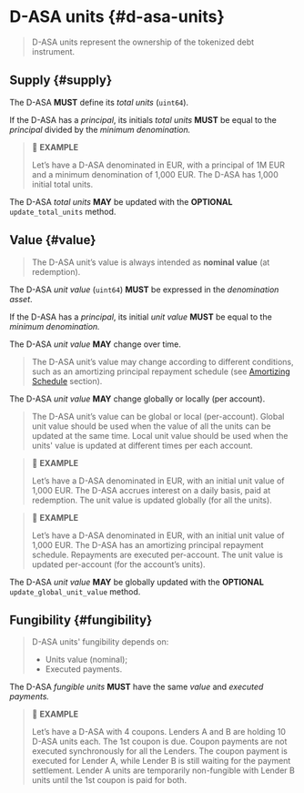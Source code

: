 # D-ASA units {#d-asa-units}

> D-ASA units represent the ownership of the tokenized debt instrument.

## Supply {#supply}

The D-ASA **MUST** define its *total units* (`uint64`).

If the D-ASA has a *principal*, its initials *total units* **MUST** be equal to
the *principal* divided by the *minimum denomination.*

> 📎 **EXAMPLE**
>
> Let’s have a D-ASA denominated in EUR, with a principal of 1M EUR and a minimum
> denomination of 1,000 EUR. The D-ASA has 1,000 initial total units.

The D-ASA *total units* **MAY** be updated with the **OPTIONAL** `update_total_units`
method.

## Value {#value}

> The D-ASA unit’s value is always intended as **nominal value** (at redemption).

The D-ASA *unit value* (`uint64`) **MUST** be expressed in the *denomination asset*.

If the D-ASA has a *principal*, its initial *unit value* **MUST** be equal to the
*minimum denomination.*

The D-ASA *unit* *value* **MAY** change over time.

> The D-ASA unit’s value may change according to different conditions, such as an
> amortizing principal repayment schedule (see [Amortizing Schedule](./principal-repayment.md#amortizing-schedule)
> section).

The D-ASA *unit value* **MAY** change globally or locally (per account).

> The D-ASA unit’s value can be global or local (per-account). Global unit value
> should be used when the value of all the units can be updated at the same time.
> Local unit value should be used when the units' value is updated at different
> times per each account.

> 📎 **EXAMPLE**
>
> Let’s have a D-ASA denominated in EUR, with an initial unit value of 1,000 EUR.
> The D-ASA accrues interest on a daily basis, paid at redemption. The unit value
> is updated globally (for all the units).

> 📎 **EXAMPLE**
>
> Let’s have a D-ASA denominated in EUR, with an initial unit value of 1,000 EUR.
> The D-ASA has an amortizing principal repayment schedule. Repayments are executed
> per-account. The unit value is updated per-account (for the account’s units).

The D-ASA *unit value* **MAY** be globally updated with the **OPTIONAL** `update_global_unit_value`
method.

## Fungibility {#fungibility}

> D-ASA units' fungibility depends on:
>
> - Units value (nominal);
> - Executed payments.
>

The D-ASA *fungible units* **MUST** have the same *value* and *executed payments.*

> 📎 **EXAMPLE**
>
> Let’s have a D-ASA with 4 coupons. Lenders A and B are holding 10 D-ASA units
> each. The 1st coupon is due. Coupon payments are not executed synchronously for
> all the Lenders. The coupon payment is executed for Lender A, while Lender B is
> still waiting for the payment settlement. Lender A units are temporarily non-fungible
> with Lender B units until the 1st coupon is paid for both.
